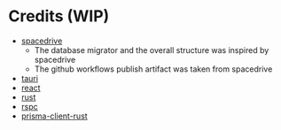 # Credits (WIP)

-   [spacedrive](https://spacedrive.com)
    -   The database migrator and the overall structure was inspired by spacedrive
    -   The github workflows publish artifact was taken from spacedrive
-   [tauri](https://tauri.app)
-   [react](https://reactjs.org/)
-   [rust](https://www.rust-lang.org/)
-   [rspc](https://rspc.dev/)
-   [prisma-client-rust](https://prisma.brendonovich.dev/introduction)
